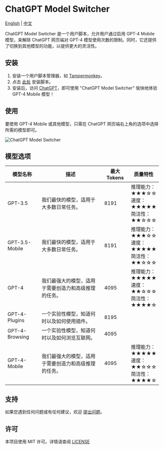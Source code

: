 # ChatGPT Model Switcher

[English](README.md) | [中文](README_zh.md)

ChatGPT Model Switcher 是一个用户脚本，允许用户通过启用 GPT-4 Mobile 模型，来解除 ChatGPT 网页端对 GPT-4 模型使用次数的限制。同时，它还提供了切换到其他模型的功能，以提供更大的灵活性。

## 安装

1. 安装一个用户脚本管理器，如 [Tampermonkey](https://www.tampermonkey.net/)。
2. 点击 [此处](https://raw.githubusercontent.com/hydrotho/ChatGPT_Model_Switcher/main/chatgpt-model-switcher.user.js) 安装脚本。
3. 安装后，访问 [ChatGPT](https://chat.openai.com/)，即可使用 "ChatGPT Model Switcher" 愉快地体验 GPT-4 Mobile 模型！

## 使用

要使用 GPT-4 Mobile 或其他模型，只需在 ChatGPT 网页端右上角的选项中选择所需的模型即可。

![ChatGPT Model Switcher](https://github.com/hydrotho/ChatGPT_Model_Switcher/assets/42911474/878f6d8f-c33d-43a5-b939-0b12017d587f)

## 模型选项

| 模型名称       | 描述                                                | 最大 Tokens | 质量特性                                                          |
| -------------- | ----------------------------------------------------| ----------- | ----------------------------------------------------------------- |
| GPT-3.5        | 我们最快的模型，适用于大多数日常任务。              | 8191        | 推理能力：<br>★★★☆☆<br>速度：<br>★★★★★<br>简洁性：<br>★★☆☆☆ |
| GPT-3.5-Mobile | 我们最快的模型，适用于大多数日常任务。              | 8191        | 推理能力：<br>★★★☆☆<br>速度：<br>★★★★★<br>简洁性：<br>★★☆☆☆ |
| GPT-4          | 我们最强大的模型，适用于需要创造力和高级推理的任务。| 4095        | 推理能力：<br>★★★★★<br>速度：<br>★★☆☆☆<br>简洁性：<br>★★★★☆ |
| GPT-4-Plugins  | 一个实验性模型，知道何时以及如何使用插件。          | 8195        |                                                                   |
| GPT-4-Browsing | 一个实验性模型，知道何时以及如何浏览互联网。        | 4095        |                                                                   |
| GPT-4-Mobile   | 我们最强大的模型，适用于需要创造力和高级推理的任务。| 4095        | 推理能力：<br>★★★★★<br>速度：<br>★★☆☆☆<br>简洁性：<br>★★★★☆ |

## 支持

如果您遇到任何问题或有任何建议，欢迎 [提出问题](https://github.com/hydrotho/ChatGPT_Model_Switcher/issues)。

## 许可

本项目使用 MIT 许可。详情请查阅 [LICENSE](LICENSE)
